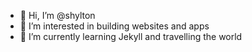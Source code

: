 - 👋 Hi, I’m @shylton
- 👀 I’m interested in building websites and apps
- 🌱 I’m currently learning Jekyll and travelling the world

<!---
shylton/shylton is a ✨ special ✨ repository because its `README.md` (this file) appears on your GitHub profile.
You can click the Preview link to take a look at your changes.
--->
